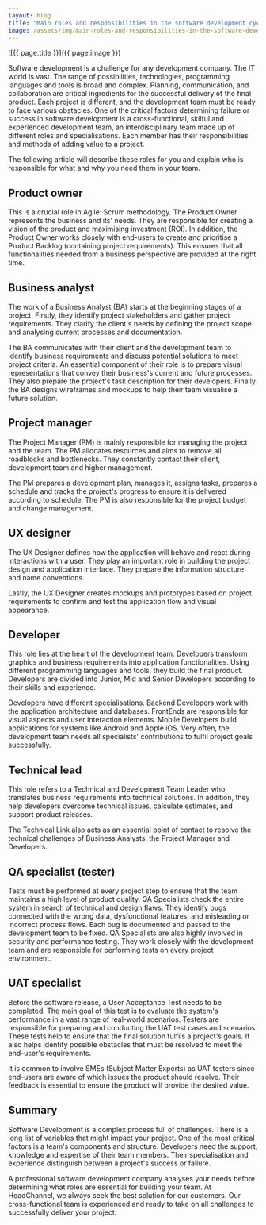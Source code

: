 ```yaml
---
layout: blog
title: "Main roles and responsibilities in the software development cycle"
image: /assets/img/main-roles-and-responsibilities-in-the-software-development-cycle.jpg
---
```

![{{ page.title }}]({{ page.image }})

Software development is a challenge for any development company. The IT world is vast. The range of possibilities, technologies, programming languages and tools is broad and complex. Planning, communication, and collaboration are critical ingredients for the successful delivery of the final product. Each project is different, and the development team must be ready to face various obstacles. One of the critical factors determining failure or success in software development is a cross-functional, skilful and experienced development team, an interdisciplinary team made up of different roles and specialisations. Each member has their responsibilities and methods of adding value to a project.

The following article will describe these roles for you and explain who is responsible for what and why you need them in your team.

## Product owner
This is a crucial role in Agile: Scrum methodology. The Product Owner represents the business and its' needs. They are responsible for creating a vision of the product and maximising investment (ROI). In addition, the Product Owner works closely with end-users to create and prioritise a Product Backlog (containing project requirements). This ensures that all functionalities needed from a business perspective are provided at the right time.

## Business analyst
The work of a Business Analyst (BA) starts at the beginning stages of a project. Firstly, they identify project stakeholders and gather project requirements. They clarify the client's needs by defining the project scope and analysing current processes and documentation.

The BA communicates with their client and the development team to identify business requirements and discuss potential solutions to meet project criteria. An essential component of their role is to prepare visual representations that convey their business's current and future processes. They also prepare the project's task description for their developers. Finally, the BA designs wireframes and mockups to help their team visualise a future solution.

## Project manager
The Project Manager (PM) is mainly responsible for managing the project and the team. The PM allocates resources and aims to remove all roadblocks and bottlenecks. They constantly contact their client, development team and higher management.

The PM prepares a development plan, manages it, assigns tasks, prepares a schedule and tracks the project's progress to ensure it is delivered according to schedule. The PM is also responsible for the project budget and change management.

## UX designer
The UX Designer defines how the application will behave and react during interactions with a user. They play an important role in building the project design and application interface. They prepare the information structure and name conventions.

Lastly, the UX Designer creates mockups and prototypes based on project requirements to confirm and test the application flow and visual appearance.

## Developer
This role lies at the heart of the development team. Developers transform graphics and business requirements into application functionalities. Using different programming languages and tools, they build the final product. Developers are divided into Junior, Mid and Senior Developers according to their skills and experience.

Developers have different specialisations. Backend Developers work with the application architecture and databases. FrontEnds are responsible for visual aspects and user interaction elements. Mobile Developers build applications for systems like Android and Apple iOS. Very often, the development team needs all specialists' contributions to fulfil project goals successfully.

## Technical lead
This role refers to a Technical and Development Team Leader who translates business requirements into technical solutions. In addition, they help developers overcome technical issues, calculate estimates, and support product releases.

The Technical Link also acts as an essential point of contact to resolve the technical challenges of Business Analysts, the Project Manager and Developers.

## QA specialist (tester)
Tests must be performed at every project step to ensure that the team maintains a high level of product quality. QA Specialists check the entire system in search of technical and design flaws. They identify bugs connected with the wrong data, dysfunctional features, and misleading or incorrect process flows. Each bug is documented and passed to the development team to be fixed. QA Specialists are also highly involved in security and performance testing. They work closely with the development team and are responsible for performing tests on every project environment.

## UAT specialist
Before the software release, a User Acceptance Test needs to be completed. The main goal of this test is to evaluate the system's performance in a vast range of real-world scenarios. Testers are responsible for preparing and conducting the UAT test cases and scenarios. These tests help to ensure that the final solution fulfils a project's goals. It also helps identify possible obstacles that must be resolved to meet the end-user's requirements.

It is common to involve SMEs (Subject Matter Experts) as UAT testers since end-users are aware of which issues the product should resolve. Their feedback is essential to ensure the product will provide the desired value.

## Summary
Software Development is a complex process full of challenges. There is a long list of variables that might impact your project. One of the most critical factors is a team's components and structure. Developers need the support, knowledge and expertise of their team members. Their specialisation and experience distinguish between a project's success or failure.

A professional software development company analyses your needs before determining what roles are essential for building your team. At HeadChannel, we always seek the best solution for our customers. Our cross-functional team is experienced and ready to take on all challenges to successfully deliver your project.
